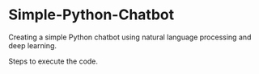 # Simple-Python-Chatbot

Creating a simple Python chatbot using natural language processing and deep learning.

Steps to execute the code.


